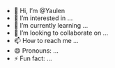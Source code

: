 - 👋 Hi, I’m @Yaulen
- 👀 I’m interested in ...
- 🌱 I’m currently learning ...
- 💞️ I’m looking to collaborate on ...
- 📫 How to reach me ...
- 😄 Pronouns: ...
- ⚡ Fun fact: ...

<!---
Yaulen/Yaulen is a ✨ special ✨ repository because its `README.md` (this file) appears on your GitHub profile.
You can click the Preview link to take a look at your changes.
--->
